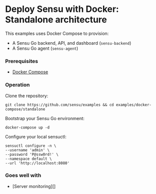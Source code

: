 # Deploy Sensu with Docker: Standalone architecture

This examples uses Docker Compose to provision:

   - A Sensu Go backend, API, and dashboard (`sensu-backend`)
   - A Sensu Go agent (`sensu-agent`)

### Prerequisites

- [Docker Compose][2]

### Operation

Clone the repository:

```
git clone https://github.com/sensu/examples && cd examples/docker-compose/standalone
```

Bootstrap your Sensu Go environment: 

```
docker-compose up -d
```

Configure your local sensuctl:

```
sensuctl configure -n \
--username 'admin' \
--password 'P@ssw0rd!' \
--namespace default \
--url 'http://localhost:8080'
```

### Goes well with

- [Server monitoring][]

[1]: https://docs.sensu.io/sensu-go/latest/api/overview
[2]: https://docs.docker.com/compose/install/
